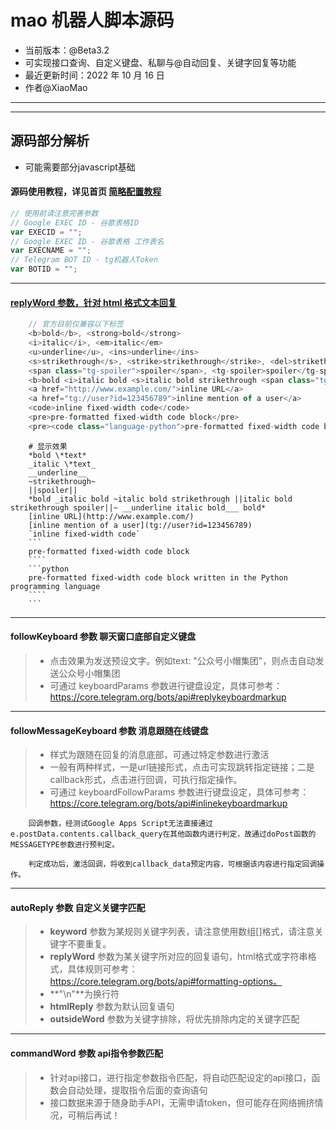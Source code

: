 # mao 机器人脚本源码
- 当前版本：@Beta3.2
- 可实现接口查询、自定义键盘、私聊与@自动回复、关键字回复等功能
- 最近更新时间：2022 年 10 月 16 日
- 作者@XiaoMao

------------
------------

## **源码部分解析**
- 可能需要部分javascript基础

#### 源码使用教程，详见首页 [简略配置教程](https://github.com/xiaomaoJT/TgBot#-tg机器人-简略配置教程)
```javascript
// 使用前请注意完善参数
// Google EXEC ID - 谷歌表格ID
var EXECID = "";
// Google EXEC ID - 谷歌表格 工作表名
var EXECNAME = "";
// Telegram BOT ID - tg机器人Token
var BOTID = "";
```

------------

#### [replyWord 参数，针对 html 格式文本回复](https://core.telegram.org/bots/api#formatting-options)
```javascript
    // 官方目前仅兼容以下标签
    <b>bold</b>, <strong>bold</strong>
    <i>italic</i>, <em>italic</em>
    <u>underline</u>, <ins>underline</ins>
    <s>strikethrough</s>, <strike>strikethrough</strike>, <del>strikethrough</del>
    <span class="tg-spoiler">spoiler</span>, <tg-spoiler>spoiler</tg-spoiler>
    <b>bold <i>italic bold <s>italic bold strikethrough <span class="tg-spoiler">italic bold strikethrough spoiler</span></s> <u>underline italic bold</u></i> bold</b>
    <a href="http://www.example.com/">inline URL</a>
    <a href="tg://user?id=123456789">inline mention of a user</a>
    <code>inline fixed-width code</code>
    <pre>pre-formatted fixed-width code block</pre>
    <pre><code class="language-python">pre-formatted fixed-width code block written in the Python programming language</code></pre>
```
```text
    # 显示效果
    *bold \*text*
    _italic \*text_
    __underline__
    ~strikethrough~
    ||spoiler||
    *bold _italic bold ~italic bold strikethrough ||italic bold strikethrough spoiler||~ __underline italic bold___ bold*
    [inline URL](http://www.example.com/)
    [inline mention of a user](tg://user?id=123456789)
    `inline fixed-width code`
    ```
    pre-formatted fixed-width code block
    ````
    ```python
    pre-formatted fixed-width code block written in the Python programming language
    ````
    ```
```

------------

#### **followKeyboard** 参数 聊天窗口底部自定义键盘
> - 点击效果为发送预设文字。例如text: "公众号小帽集团"，则点击自动发送公众号小帽集团
> - 可通过 keyboardParams 参数进行键盘设定，具体可参考：https://core.telegram.org/bots/api#replykeyboardmarkup

------------

#### **followMessageKeyboard** 参数 消息跟随在线键盘
> - 样式为跟随在回复的消息底部，可通过特定参数进行激活
> - 一般有两种样式，一是url链接形式，点击可实现跳转指定链接；二是callback形式，点击进行回调，可执行指定操作。
> - 可通过 keyboardFollowParams 参数进行键盘设定，具体可参考：https://core.telegram.org/bots/api#inlinekeyboardmarkup
```text
    回调参数，经测试Google Apps Script无法直接通过e.postData.contents.callback_query在其他函数内进行判定，故通过doPost函数的MESSAGETYPE参数进行预判定。

    判定成功后，激活回调，将收到callback_data预定内容，可根据该内容进行指定回调操作。
```

------------

#### **autoReply** 参数 自定义关键字匹配
> - **keyword** 参数为某规则关键字列表，请注意使用数组[]格式，请注意关键字不要重复。
> - **replyWord** 参数为某关键字所对应的回复语句，html格式或字符串格式，具体规则可参考：https://core.telegram.org/bots/api#formatting-options。
> - **"\n"**为换行符
> - **htmlReply** 参数为默认回复语句
> - **outsideWord** 参数为关键字排除，将优先排除内定的关键字匹配

------------

#### **commandWord** 参数 api指令参数匹配
> - 针对api接口，进行指定参数指令匹配，将自动匹配设定的api接口，函数会自动处理，提取指令后面的查询语句
> - 接口数据来源于随身助手API，无需申请token，但可能存在网络拥挤情况，可稍后再试！